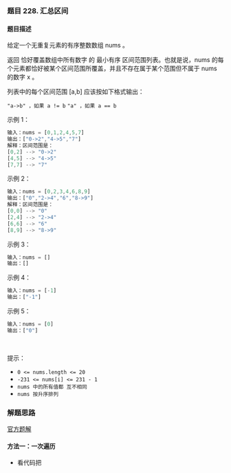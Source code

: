 ### 题目 228. 汇总区间
#### 题目描述
给定一个无重复元素的有序整数数组 nums 。

返回 恰好覆盖数组中所有数字 的 最小有序 区间范围列表。也就是说，nums 的每个元素都恰好被某个区间范围所覆盖，并且不存在属于某个范围但不属于 nums 的数字 x 。

列表中的每个区间范围 [a,b] 应该按如下格式输出：

`"a->b" ，如果 a != b`
`"a" ，如果 a == b`
 

示例 1：

```js
输入：nums = [0,1,2,4,5,7]
输出：["0->2","4->5","7"]
解释：区间范围是：
[0,2] --> "0->2"
[4,5] --> "4->5"
[7,7] --> "7"
```
示例 2：

```js
输入：nums = [0,2,3,4,6,8,9]
输出：["0","2->4","6","8->9"]
解释：区间范围是：
[0,0] --> "0"
[2,4] --> "2->4"
[6,6] --> "6"
[8,9] --> "8->9"
```
示例 3：

```js
输入：nums = []
输出：[]
```
示例 4：

```js
输入：nums = [-1]
输出：["-1"]
```
示例 5：

```js
输入：nums = [0]
输出：["0"]
```
 

提示：

- `0 <= nums.length <= 20`
- `-231 <= nums[i] <= 231 - 1`
- `nums 中的所有值都 互不相同`
- `nums 按升序排列`

### 解题思路
[官方题解](https://leetcode-cn.com/problems/summary-ranges/solution/hui-zong-qu-jian-by-leetcode-solution-6zrs/)
#### 方法一：一次遍历
- 看代码把